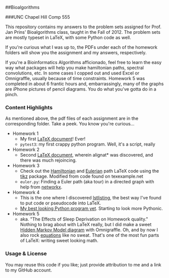 ##Bioalgorithms

###UNC Chapel Hill Comp 555

This repository contains my answers to the problem sets assigned for Prof. Jan Prins' Bioalgorithms class, taught in the Fall of 2012.  The problem sets are mostly typeset in LaTeX, with some Python code as well.

If you're curious what I was up to, the PDFs under each of the homework folders will show you the assignment and my answers, respectively.

If you're a Bioinformatics Algorithms afficionado, feel free to learn the easy way what packages will help you make hamiltonian paths, spectral convolutions, etc.  In some cases I copped out and used Excel or Omnigraffle, usually because of time constraints.  Homework 5 was completed in about 6 frantic hours and, embarrassingly, many of the graphs are iPhone pictures of pencil diagrams.  You do what you've gotta do in a pinch.

### Content Highlights

As mentioned above, the pdf files of each assignment are in the corresponding folder.  Take a peek.  You know you're curious...
* Homework 1
	* My first [LaTeX document](https://github.com/eah13/bioalgo/blob/master/hw1/555ps1.tex)!  Ever!
	* `pytest3`: my first crappy python program.  Well, it's a script, really
* Homework 2
	* Second [LaTeX document](https://github.com/eah13/bioalgo/blob/master/hw2/555ps2.tex), wherein alignat* was discovered, and there was much rejoincing.
* Homework 3
	* Check out the [Hamiltonian](https://github.com/eah13/bioalgo/blob/master/hw3/555ps3.tex#L94) and [Eulerian](https://github.com/eah13/bioalgo/blob/master/hw3/555ps3.tex#L120) path LaTeX code using the [tikz](https://github.com/eah13/bioalgo/blob/master/hw3/555ps3.tex#L11) package.  Modified from code found on texexample.net	
	* `euler.py`: Finding a Euler path (aka tour) in a directed graph with help from [networkx](http://networkx.lanl.gov).
* Homework 4
	* This is the one where I discovered [lstlisting](https://github.com/eah13/bioalgo/blob/master/hw4/555ps4.tex#L39), the best way I've found to put code or pseudocode into LaTeX.
	* [My best looking Python program yet](https://github.com/eah13/bioalgo/blob/master/hw4/q6.py).  Starting to look more Pythonic.
* Homework 5
	* aka. "The Effects of Sleep Deprivation on Homework quality."  Nothing to brag about with LaTeX really, but I did make a sweet [Hidden Markov Model diagram](https://github.com/eah13/bioalgo/blob/master/hw5/hmm.jpg) with Omnigraffle.  Oh, and by now I also rock [equations](https://github.com/eah13/bioalgo/blob/master/hw5/555ps5.tex#L226) like no sweat.  That's one of the most fun parts of LaTeX: writing sweet looking math.

### Usage & License

You may reuse this code if you like; just provide attribution to me and a link to my GitHub account.
